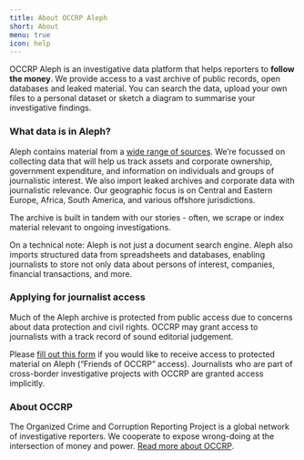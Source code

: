 ```yaml
---
title: About OCCRP Aleph
short: About
menu: true
icon: help
---
```


OCCRP Aleph is an investigative data platform that helps reporters to **follow the money**. We provide access to a vast archive of public records, open databases and leaked material. You can search the data, upload your own files to a personal dataset or sketch a diagram to summarise your investigative findings.

### What data is in Aleph?

Aleph contains material from a [wide range of sources](/datasets). We’re focussed on collecting data that will help us track assets and corporate ownership, government expenditure, and information on individuals and groups of journalistic interest. We also import leaked archives and corporate data with journalistic relevance. Our geographic focus is on Central and Eastern Europe, Africa, South America, and various offshore jurisdictions.

The archive is built in tandem with our stories - often, we scrape or index material relevant to ongoing investigations.

On a technical note: Aleph is not just a document search engine. Aleph also imports structured data from spreadsheets and databases, enabling journalists to store not only data about persons of interest, companies, financial transactions, and more.

### Applying for journalist access

Much of the Aleph archive is protected from public access due to concerns about data protection and civil rights. OCCRP may grant access to journalists with a track record of sound editorial judgement. 

Please [fill out this form](https://forms.gle/Dm9eLbecFNKnAtRGA) if you would like to receive access to protected material on Aleph (“Friends of OCCRP” access). Journalists who are part of cross-border investigative projects with OCCRP are granted access implicitly.

### About OCCRP

The Organized Crime and Corruption Reporting Project is a global network of investigative reporters. We cooperate to expose wrong-doing at the intersection of money and power. [Read more about OCCRP](https://www.occrp.org/en/about-us).